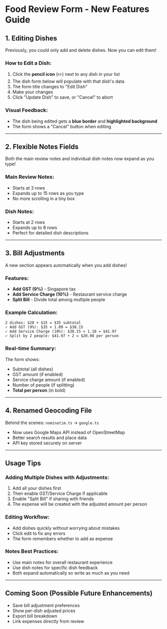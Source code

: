 # Food Review Form - New Features Guide

## 1. Editing Dishes

Previously, you could only add and delete dishes. Now you can edit them!

### How to Edit a Dish:

1. Click the **pencil icon** (✏️) next to any dish in your list
2. The dish form below will populate with that dish's data
3. The form title changes to "Edit Dish"
4. Make your changes
5. Click "Update Dish" to save, or "Cancel" to abort

### Visual Feedback:

- The dish being edited gets a **blue border** and **highlighted background**
- The form shows a "Cancel" button when editing

---

## 2. Flexible Notes Fields

Both the main review notes and individual dish notes now expand as you type!

### Main Review Notes:

- Starts at 3 rows
- Expands up to 15 rows as you type
- No more scrolling in a tiny box

### Dish Notes:

- Starts at 2 rows
- Expands up to 8 rows
- Perfect for detailed dish descriptions

---

## 3. Bill Adjustments

A new section appears automatically when you add dishes!

### Features:

- **Add GST (9%)** - Singapore tax
- **Add Service Charge (10%)** - Restaurant service charge
- **Split Bill** - Divide total among multiple people

### Example Calculation:

```
2 dishes: $20 + $15 = $35 subtotal
✓ Add GST (9%): $35 × 1.09 = $38.15
✓ Add Service Charge (10%): $38.15 × 1.10 = $41.97
✓ Split by 2 people: $41.97 ÷ 2 = $20.98 per person
```

### Real-time Summary:

The form shows:

- Subtotal (all dishes)
- GST amount (if enabled)
- Service charge amount (if enabled)
- Number of people (if splitting)
- **Total per person** (in bold)

---

## 4. Renamed Geocoding File

Behind the scenes: `nominatim.ts` → `google.ts`

- Now uses Google Maps API instead of OpenStreetMap
- Better search results and place data
- API key stored securely on server

---

## Usage Tips

### Adding Multiple Dishes with Adjustments:

1. Add all your dishes first
2. Then enable GST/Service Charge if applicable
3. Enable "Split Bill" if sharing with friends
4. The expense will be created with the adjusted amount per person

### Editing Workflow:

- Add dishes quickly without worrying about mistakes
- Click edit to fix any errors
- The form remembers whether to add as expense

### Notes Best Practices:

- Use main notes for overall restaurant experience
- Use dish notes for specific dish feedback
- Both expand automatically so write as much as you need

---

## Coming Soon (Possible Future Enhancements)

- Save bill adjustment preferences
- Show per-dish adjusted prices
- Export bill breakdown
- Link expenses directly from review
